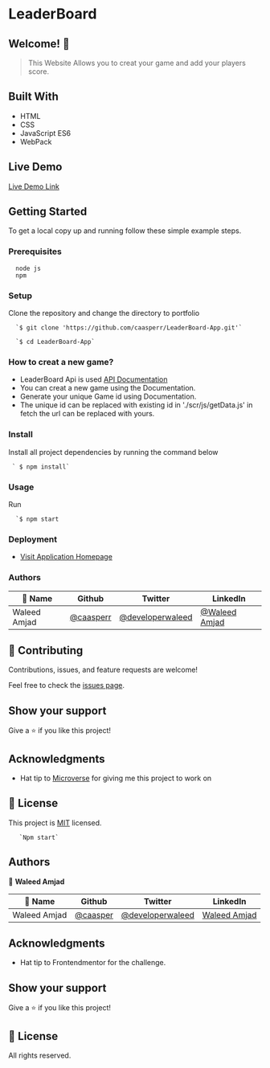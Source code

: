 # LeaderBoard

## Welcome! 👋

> This Website Allows you to creat your game and add your players score.


## Built With

- HTML
- CSS
- JavaScript ES6
- WebPack


## Live Demo

[Live Demo Link]()


## Getting Started

To get a local copy up and running follow these simple example steps.

### Prerequisites
```
  node js
  npm

```
### Setup
Clone the repository and change the directory to portfolio

``` 
  `$ git clone 'https://github.com/caasperr/LeaderBoard-App.git'`

  `$ cd LeaderBoard-App`

```

### How to creat a new game?
- LeaderBoard Api is used 
[API Documentation](https://www.notion.so/Leaderboard-API-service-24c0c3c116974ac49488d4eb0267ade3)
- You can creat a new game using the Documentation.
- Generate your unique Game id using Documentation.
- The unique id can be replaced with existing id in 
'./scr/js/getData.js' in fetch the url can be replaced with yours.

### Install
Install all project dependencies by running the command below
 
``` 
 ` $ npm install`
```
### Usage

Run
``` 
  `$ npm start
```

### Deployment
- [Visit Application Homepage](http://localhost:8080)


### Authors

| 👤 Name | Github | Twitter | LinkedIn |
|------|--------|---------|----------|
|Waleed Amjad|[@caasperr](https://github.com/caasperr)|[@developerwaleed](https://twitter.com/developerwaleed)|[@Waleed Amjad](https://www.linkedin.com/in/waleed-amjad-51930014a/)|



## 🤝 Contributing

Contributions, issues, and feature requests are welcome!

Feel free to check the [issues page](https://github.com/Felix45/awsome-books/issues).

## Show your support

Give a ⭐️ if you like this project!

## Acknowledgments

- Hat tip to [Microverse](https://bit.ly/MicroverseTN) for giving me this project to work on


## 📝 License

This project is [MIT](https://github.com/git/git-scm.com/blob/main/MIT-LICENSE.txt) licensed.


       `Npm start`

## Authors

👤 **Waleed Amjad**

| 👤 Name | Github | Twitter | LinkedIn |
|------|--------|---------|----------|
|Waleed Amjad|[@caasper](https://github.com/caasperr)|[@developerwaleed](https://twitter.com/developerwaleed)|[Waleed Amjad](https://www.linkedin.com/in/waleed-amjad-51930014a/)||


## Acknowledgments

- Hat tip to Frontendmentor for the challenge.

## Show your support

Give a ⭐️ if you like this project!


## 📝 License

All rights reserved.
